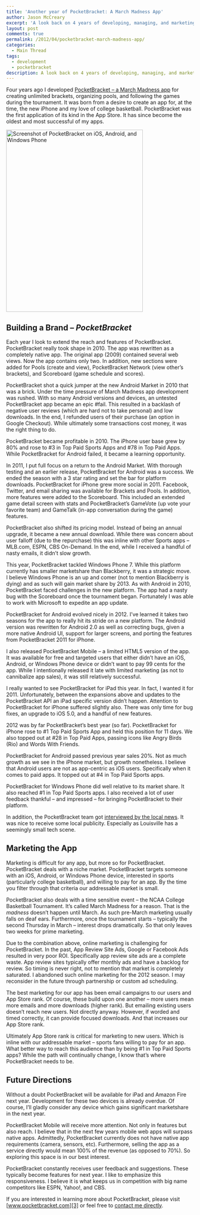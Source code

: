 ```yaml
---
title: 'Another year of PocketBracket: A March Madness App'
author: Jason McCreary
excerpt: 'A look back on 4 years of developing, managing, and marketing PocketBracket - a March Madness app for iOS, Android, and Windows Phone devices.'
layout: post
comments: true
permalink: /2012/04/pocketbracket-march-madness-app/
categories:
  - Main Thread
tags:
  - development
  - pocketbracket
description: A look back on 4 years of developing, managing, and marketing PocketBracket - a March Madness app for iOS, Android, and Windows Phone.
---
```

Four years ago I developed [PocketBracket – a March Madness app][1] for creating unlimited brackets, organizing pools, and following the games during the tournament. It was born from a desire to create an app for, at the time, the new iPhone and my love of college basketball. PocketBracket was the first application of its kind in the App Store. It has since become the oldest and most successful of my apps.

<img alt="Screenshot of PocketBracket on iOS, Android, and Windows Phone" src="https://s3.amazonaws.com/pocketbracket/images/scn_app_on_devices.png" title="PocketBracket on iOS, Android, and Windows Phone" class="aligncenter" width="367" height="488" />

## Building a Brand – *PocketBracket*

Each year I look to extend the reach and features of PocketBracket. PocketBracket really took shape in 2010. The app was rewritten as a completely native app. The original app (2009) contained several web views. Now the app contains only two. In addition, new sections were added for Pools (create and view), PocketBracket Network (view other&rsquo;s brackets), and Scoreboard (game schedule and scores).

PocketBracket shot a quick jumper at the new Android Market in 2010 that was a brick. Under the time pressure of March Madness app development was rushed. With so many Android versions and devices, an untested PocketBracket app became an epic #fail. This resulted in a backlash of negative user reviews (which are hard not to take personal) and low downloads. In the end, I refunded users of their purchase (an option in Google Checkout). While ultimately some transactions cost money, it was the right thing to do.

PocketBracket became profitable in 2010. The iPhone user base grew by 80% and rose to #3 in Top Paid Sports Apps and #78 in Top Paid Apps. While PocketBracket for Android failed, it became a learning opportunity.

In 2011, I put full focus on a return to the Android Market. With thorough testing and an earlier release, PocketBracket for Android was a success. We ended the season with a 3 star rating and set the bar for platform downloads. PocketBracket for iPhone grew more social in 2011. Facebook, Twitter, and email sharing was available for Brackets and Pools. In addition, more features were added to the Scoreboard. This included an extended game detail screen with stats and PocketBracket&rsquo;s GameVote (up vote your favorite team) and GameTalk (in-app conversation during the game) features.

PocketBracket also shifted its pricing model. Instead of being an annual upgrade, it became a new annual download. While there was concern about user falloff (due to the repurchase) this was inline with other Sports apps – MLB.com, ESPN, CBS On-Demand. In the end, while I received a handful of nasty emails, it didn&rsquo;t slow growth.

This year, PocketBracket tackled Windows Phone 7. While this platform currently has smaller marketshare than Blackberry, it was a strategic move. I believe Windows Phone is an up and comer (not to mention Blackberry is dying) and as such will gain market share by 2013. As with Android in 2010, PocketBracket faced challenges in the new platform. The app had a nasty bug with the Scoreboard once the tournament began. Fortunately I was able to work with Microsoft to expedite an app update.

PocketBracket for Android evolved nicely in 2012. I&rsquo;ve learned it takes two seasons for the app to really hit its stride on a new platform. The Android version was rewritten for Android 2.0 as well as correcting bugs, given a more native Android UI, support for larger screens, and porting the features from PocketBracket 2011 for iPhone.

I also released PocketBracket Mobile – a limited HTML5 version of the app. It was available for free and targeted users that either didn&rsquo;t have an iOS, Android, or Windows Phone device or didn&rsquo;t want to pay 99 cents for the app. While I intentionally released it late with limited marketing (as not to cannibalize app sales), it was still relatively successful.

I really wanted to see PocketBracket for iPad this year. In fact, I wanted it for 2011. Unfortunately, between the expansions above and updates to the PocketBracket API an iPad specific version didn&rsquo;t happen. Attention to PocketBracket for iPhone suffered slightly also. There was only time for bug fixes, an upgrade to iOS 5.0, and a handful of new features.

2012 was by far PocketBracket&rsquo;s best year (so far). PocketBracket for iPhone rose to #1 Top Paid Sports App and held this position for 11 days. We also topped out at #28 in Top Paid Apps, passing icons like Angry Birds (Rio) and Words With Friends.

PocketBracket for Android passed previous year sales 20%. Not as much growth as we see in the iPhone market, but growth nonetheless. I believe that Android users are not as app-centric as iOS users. Specifically when it comes to paid apps. It topped out at #4 in Top Paid Sports apps.

PocketBracket for Windows Phone did well relative to its market share. It also reached #1 in Top Paid Sports apps. I also received a lot of user feedback thankful – and impressed – for bringing PocketBracket to their platform.

In addition, the PocketBracket team got [interviewed by the local news][2]. It was nice to receive some local publicity. Especially as Louisville has a seemingly small tech scene.

## Marketing the App

Marketing is difficult for any app, but more so for PocketBracket. PocketBracket deals with a niche market. PocketBracket targets someone with an iOS, Android, or Windows Phone device, interested in sports (particularly college basketball), and willing to pay for an app. By the time you filter through that criteria our addressable market is small.

PocketBracket also deals with a time sensitive event – the NCAA College Basketball Tournament. It&rsquo;s called March Madness for a reason. That is the *madness* doesn&rsquo;t happen until March. As such pre-March marketing usually falls on deaf ears. Furthermore, once the tournament starts – typically the second Thursday in March – interest drops dramatically. So that only leaves two weeks for prime marketing.

Due to the combination above, online marketing is challenging for PocketBracket. In the past, App Review Site Ads, Google or Facebook Ads resulted in very poor ROI. Specifically app review site ads are a complete waste. App review sites typically offer monthly ads and have a backlog for review. So timing is never right, not to mention that market is completely saturated. I abandoned such online marketing for the 2012 season. I may reconsider in the future through partnership or custom ad scheduling.

The best marketing for our app has been email campaigns to our users and App Store rank. Of course, these build upon one another – more users mean more emails and more downloads (higher rank). But emailing existing users doesn&rsquo;t reach new users. Not directly anyway. However, if worded and timed correctly, it can provide focused downloads. And that increases our App Store rank.

Ultimately App Store rank is critical for marketing to new users. Which is inline with our addressable market – sports fans willing to pay for an app. What better way to reach this audience than by being #1 in Top Paid Sports apps? While the path will continually change, I know that&rsquo;s where PocketBracket needs to be.

## Future Directions

Without a doubt PocketBracket will be available for iPad and Amazon Fire next year. Development for these two devices is already overdue. Of course, I&rsquo;ll gladly consider any device which gains significant marketshare in the next year.

PocketBracket Mobile will receive more attention. Not only in features but also reach. I believe that in the next few years mobile web apps will surpass native apps. Admittedly, PocketBracket currently does not have native app requirements (camera, sensors, etc). Furthermore, selling the app as a service directly would mean 100% of the revenue (as opposed to 70%). So exploring this space is in our best interest.

PocketBracket constantly receives user feedback and suggestions. These typically become features for next year. I like to emphasize this responsiveness. I believe it is what keeps us in competition with big name competitors like ESPN, Yahoo!, and CBS.

If you are interested in learning more about PocketBracket, please visit [www.pocketbracket.com][3] or feel free to [contact me directly][4].

 [1]: http://www.pocketbracket.com
 [2]: http://www.whas11.com/home/NCAA-tournament-inspired-app-created-in-Louisville-becomes-bestseller-142574735.html
 [3]: http://www.pocketbracket.com/about
 [4]: mailto:info@pocketbracket.com
